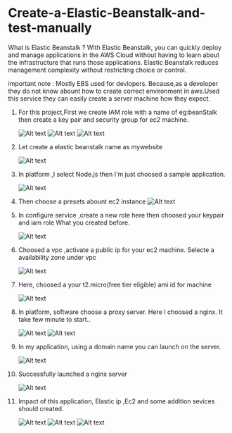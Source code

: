 # Create-a-Elastic-Beanstalk-and-test-manually
What is Elastic Beanstalk ?
          With Elastic Beanstalk, you can quickly deploy and manage applications in the AWS Cloud without having to learn about the infrastructure that runs those applications.
Elastic Beanstalk reduces management complexity without restricting choice or control.
          
  important note : Mostly EBS used for devlopers. Because,as a developer they do not know abount how to create correct environment in aws.Used this service they can easily create a server machine how they expect. 

1. For this project,First we create IAM role with a name of eg:beanStalk then create a  key pair and security group for ec2 machine.

   ![Alt text](imagi.1.png)
   ![Alt text](imagi.2.png)
   ![Alt text](imagi.3.png)


3. Let create a elastic beanstalk name as mywebsite

    ![Alt text](imagi.5.png)

4. In platform ,I select Node.js then I'm just choosed a sample application.

   ![Alt text](imagi.6.png)

5. Then choose a presets abount ec2 instance
   ![Alt text](imagi.7.png)

6. In configure service ,create a new role here then choosed your keypair and iam role What you created before.

   ![Alt text](imagi.8.png)

7. Choosed a vpc ,activate a public ip for your ec2 machine. Selecte a availability zone under vpc

   ![Alt text](imagi.9.png)

8. Here, choosed a your t2.micro(free tier eligible) ami id for machine

   ![Alt text](imagi.13.png)

9. In platform, software choose a proxy server. Here I choosed a nginx. It take few minute to start..

   ![Alt text](imagi.16.png)
   ![Alt text](imagi.18.png)

10. In my application, using a domain name you can launch on the server.

    ![Alt text](imagi.19.png)

11. Successfully launched a nginx server

    ![Alt text](imagi.20.png)

12. Impact of this application, Elastic ip ,Ec2 and some addition sevices should created.

    ![Alt text](imagi.21.png)
    ![Alt text](imagi.22.png)
    ![Alt text](imagi.23.png)

                                                                  
  


 



